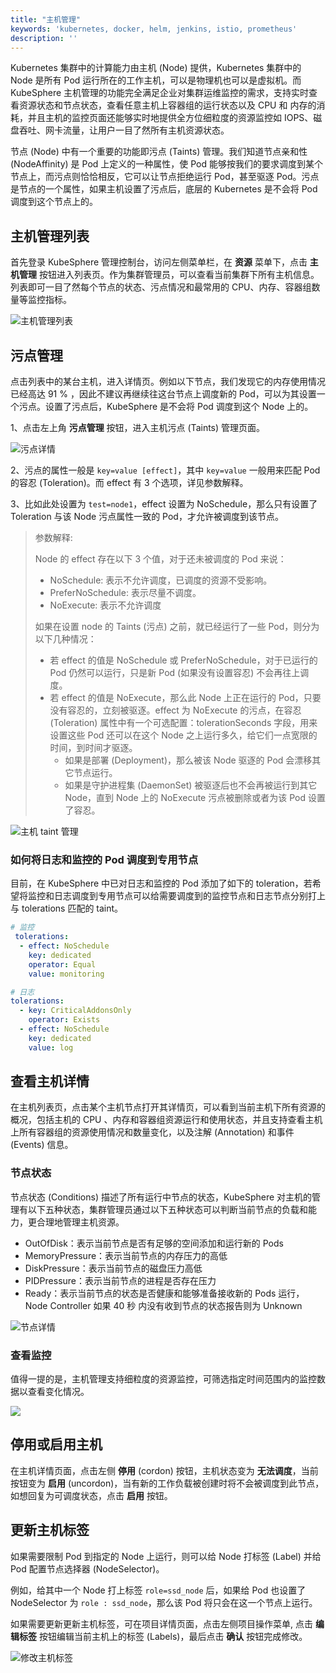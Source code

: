 ```yaml
---
title: "主机管理"
keywords: 'kubernetes, docker, helm, jenkins, istio, prometheus'
description: ''
---
```


Kubernetes 集群中的计算能力由主机 (Node) 提供，Kubernetes 集群中的 Node 是所有 Pod 运行所在的工作主机，可以是物理机也可以是虚拟机。而 KubeSphere 主机管理的功能完全满足企业对集群运维监控的需求，支持实时查看资源状态和节点状态，查看任意主机上容器组的运行状态以及 CPU 和 内存的消耗，并且主机的监控页面还能够实时地提供全方位细粒度的资源监控如 IOPS、磁盘吞吐、网卡流量，让用户一目了然所有主机资源状态。

节点 (Node) 中有一个重要的功能即污点 (Taints) 管理。我们知道节点亲和性 (NodeAffinity) 是 Pod 上定义的一种属性，使 Pod 能够按我们的要求调度到某个节点上，而污点则恰恰相反，它可以让节点拒绝运行 Pod，甚至驱逐 Pod。污点是节点的一个属性，如果主机设置了污点后，底层的 Kubernetes 是不会将 Pod 调度到这个节点上的。

## 主机管理列表

首先登录 KubeSphere 管理控制台，访问左侧菜单栏，在 **资源** 菜单下，点击 **主机管理** 按钮进入列表页。作为集群管理员，可以查看当前集群下所有主机信息。列表即可一目了然每个节点的状态、污点情况和最常用的 CPU、内存、容器组数量等监控指标。

![主机管理列表](/node-management-list.png)

## 污点管理      

点击列表中的某台主机，进入详情页。例如以下节点，我们发现它的内存使用情况已经高达 91 % ，因此不建议再继续往这台节点上调度新的 Pod，可以为其设置一个污点。设置了污点后，KubeSphere 是不会将 Pod 调度到这个 Node 上的。

1、点击左上角 **污点管理** 按钮，进入主机污点 (Taints) 管理页面。

![污点详情](/taints-details.png)

2、污点的属性一般是 `key=value [effect]`，其中 `key=value` 一般用来匹配 Pod 的容忍 (Toleration)。而 effect 有 3 个选项，详见参数解释。

3、比如此处设置为 `test=node1`，effect 设置为 NoSchedule，那么只有设置了 Toleration 与该 Node 污点属性一致的 Pod，才允许被调度到该节点。

> 参数解释:
> 
> Node 的 effect 存在以下 3 个值，对于还未被调度的 Pod 来说：
> - NoSchedule: 表示不允许调度，已调度的资源不受影响。
> - PreferNoSchedule: 表示尽量不调度。
> - NoExecute: 表示不允许调度
>
> 如果在设置 node 的 Taints (污点) 之前，就已经运行了一些 Pod，则分为以下几种情况：
> - 若 effect 的值是 NoSchedule 或 PreferNoSchedule，对于已运行的 Pod 仍然可以运行，只是新 Pod (如果没有设置容忍) 不会再往上调度。
> - 若 effect 的值是 NoExecute，那么此 Node 上正在运行的 Pod，只要没有容忍的，立刻被驱逐。effect 为 NoExecute 的污点，在容忍 (Toleration) 属性中有一个可选配置：tolerationSeconds 字段，用来设置这些 Pod 还可以在这个 Node 之上运行多久，给它们一点宽限的时间，到时间才驱逐。
>     - 如果是部署 (Deployment)，那么被该 Node 驱逐的 Pod 会漂移其它节点运行。
>     - 如果是守护进程集 (DaemonSet) 被驱逐后也不会再被运行到其它 Node，直到 Node 上的 NoExecute 污点被删除或者为该 Pod 设置了容忍。

![主机 taint 管理](/ae-node_taints.png)

### 如何将日志和监控的 Pod 调度到专用节点

目前，在 KubeSphere 中已对日志和监控的 Pod 添加了如下的 toleration，若希望将监控和日志调度到专用节点可以给需要调度到的监控节点和日志节点分别打上与 tolerations 匹配的 taint。

```yaml
# 监控
 tolerations:
  - effect: NoSchedule
    key: dedicated
    operator: Equal
    value: monitoring

# 日志
tolerations:
  - key: CriticalAddonsOnly
    operator: Exists
  - effect: NoSchedule
    key: dedicated
    value: log
```

## 查看主机详情  

在主机列表页，点击某个主机节点打开其详情页，可以看到当前主机下所有资源的概况，包括主机的 CPU 、内存和容器组资源运行和使用状态，并且支持查看主机上所有容器组的资源使用情况和数量变化，以及注解 (Annotation) 和事件 (Events) 信息。

### 节点状态

节点状态 (Conditions) 描述了所有运行中节点的状态，KubeSphere 对主机的管理有以下五种状态，集群管理员通过以下五种状态可以判断当前节点的负载和能力，更合理地管理主机资源。

- OutOfDisk：表示当前节点是否有足够的空间添加和运行新的 Pods
- MemoryPressure：表示当前节点的内存压力的高低
- DiskPressure：表示当前节点的磁盘压力高低
- PIDPressure：表示当前节点的进程是否存在压力
- Ready：表示当前节点的状态是否健康和能够准备接收新的 Pods 运行，Node Controller 如果 40 秒 内没有收到节点的状态报告则为 Unknown

![节点详情](/ae-node_detail.png) 

### 查看监控

值得一提的是，主机管理支持细粒度的资源监控，可筛选指定时间范围内的监控数据以查看变化情况。

![](/ae-monitor-details.png)

## 停用或启用主机

在主机详情页面，点击左侧 **停用** (cordon) 按钮，主机状态变为 **无法调度**，当前按钮变为 **启用** (uncordon)，当有新的工作负载被创建时将不会被调度到此节点，如想回复为可调度状态，点击 **启用** 按钮。

## 更新主机标签 

如果需要限制 Pod 到指定的 Node 上运行，则可以给 Node 打标签 (Label) 并给 Pod 配置节点选择器 (NodeSelector)。

例如，给其中一个 Node 打上标签 `role=ssd_node` 后，如果给 Pod 也设置了 NodeSelector 为 `role : ssd_node`，那么该 Pod 将只会在这一个节点上运行。

如果需要更新更新主机标签，可在项目详情页面，点击左侧项目操作菜单, 点击 **编辑标签** 按钮编辑当前主机上的标签 (Labels)，最后点击 **确认** 按钮完成修改。

![修改主机标签](/ae-node_labels_edit.png)